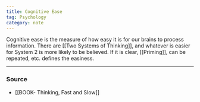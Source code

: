 ```yaml
---
title: Cognitive Ease
tag: Psychology 
category: note
---
```


Cognitive ease is the measure of how easy it is for our brains to process information. There are [[Two Systems of Thinking]], and whatever is easier for System 2 is more likely to be believed. If it is clear, [[Priming]], can be repeated, etc. defines the easiness. 

--- 
### Source
- [[BOOK- Thinking, Fast and Slow]]